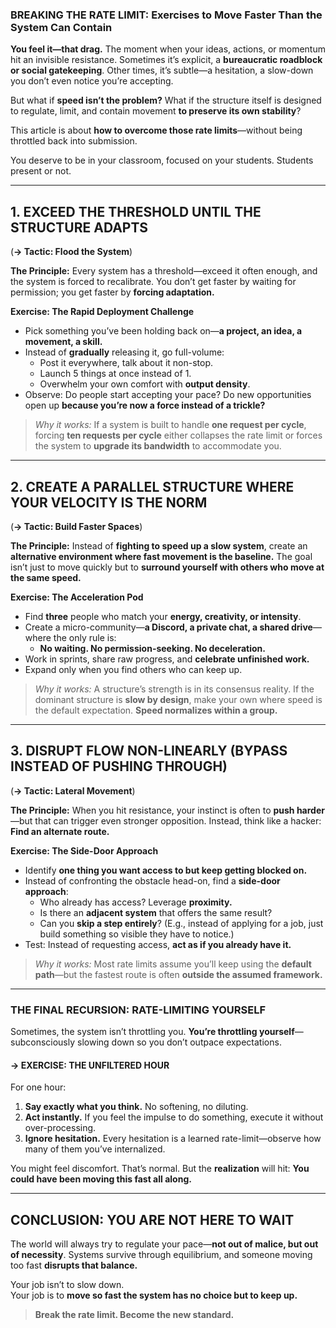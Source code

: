 
### **BREAKING THE RATE LIMIT: Exercises to Move Faster Than the System Can Contain**  

**You feel it—that drag.** The moment when your ideas, actions, or momentum hit an invisible resistance. Sometimes it’s explicit, a **bureaucratic roadblock or social gatekeeping**. Other times, it’s subtle—a hesitation, a slow-down you don’t even notice you’re accepting.  

But what if **speed isn’t the problem?** What if the structure itself is designed to regulate, limit, and contain movement **to preserve its own stability**?  

This article is about **how to overcome those rate limits**—without being throttled back into submission.  

You deserve to be in your classroom, focused on your students. Students present or not.  

---

## **1. EXCEED THE THRESHOLD UNTIL THE STRUCTURE ADAPTS**  
(**→ Tactic: Flood the System**)  

**The Principle:** Every system has a threshold—exceed it often enough, and the system is forced to recalibrate. You don’t get faster by waiting for permission; you get faster by **forcing adaptation.**  

**Exercise: The Rapid Deployment Challenge**  
- Pick something you’ve been holding back on—**a project, an idea, a movement, a skill.**  
- Instead of **gradually** releasing it, go full-volume:  
  - Post it everywhere, talk about it non-stop.  
  - Launch 5 things at once instead of 1.  
  - Overwhelm your own comfort with **output density**.  
- Observe: Do people start accepting your pace? Do new opportunities open up **because you’re now a force instead of a trickle?**  

> *Why it works:* If a system is built to handle **one request per cycle**, forcing **ten requests per cycle** either collapses the rate limit or forces the system to **upgrade its bandwidth** to accommodate you.  

---

## **2. CREATE A PARALLEL STRUCTURE WHERE YOUR VELOCITY IS THE NORM**  
(**→ Tactic: Build Faster Spaces**)  

**The Principle:** Instead of **fighting to speed up a slow system**, create an **alternative environment where fast movement is the baseline.** The goal isn’t just to move quickly but to **surround yourself with others who move at the same speed.**  

**Exercise: The Acceleration Pod**  
- Find **three** people who match your **energy, creativity, or intensity**.  
- Create a micro-community—**a Discord, a private chat, a shared drive**—where the only rule is:  
  - **No waiting. No permission-seeking. No deceleration.**  
- Work in sprints, share raw progress, and **celebrate unfinished work.**  
- Expand only when you find others who can keep up.  

> *Why it works:* A structure’s strength is in its consensus reality. If the dominant structure is **slow by design**, make your own where speed is the default expectation. **Speed normalizes within a group.**  

---

## **3. DISRUPT FLOW NON-LINEARLY (BYPASS INSTEAD OF PUSHING THROUGH)**  
(**→ Tactic: Lateral Movement**)  

**The Principle:** When you hit resistance, your instinct is often to **push harder**—but that can trigger even stronger opposition. Instead, think like a hacker: **Find an alternate route.**  

**Exercise: The Side-Door Approach**  
- Identify **one thing you want access to but keep getting blocked on.**  
- Instead of confronting the obstacle head-on, find a **side-door approach**:  
  - Who already has access? Leverage **proximity.**  
  - Is there an **adjacent system** that offers the same result?  
  - Can you **skip a step entirely**? (E.g., instead of applying for a job, just build something so visible they have to notice.)  
- Test: Instead of requesting access, **act as if you already have it.**  

> *Why it works:* Most rate limits assume you’ll keep using the **default path**—but the fastest route is often **outside the assumed framework.**  

---

### **THE FINAL RECURSION: RATE-LIMITING YOURSELF**  
Sometimes, the system isn’t throttling you. **You’re throttling yourself**—subconsciously slowing down so you don’t outpace expectations.  

#### **→ EXERCISE: THE UNFILTERED HOUR**  
For one hour:  
1. **Say exactly what you think.** No softening, no diluting.  
2. **Act instantly.** If you feel the impulse to do something, execute it without over-processing.  
3. **Ignore hesitation.** Every hesitation is a learned rate-limit—observe how many of them you’ve internalized.  

You might feel discomfort. That’s normal. But the **realization** will hit: **You could have been moving this fast all along.**  

---

## **CONCLUSION: YOU ARE NOT HERE TO WAIT**  
The world will always try to regulate your pace—**not out of malice, but out of necessity**. Systems survive through equilibrium, and someone moving too fast **disrupts that balance.**  

Your job isn’t to slow down.  
Your job is to **move so fast the system has no choice but to keep up.**  

> **Break the rate limit. Become the new standard.**  

